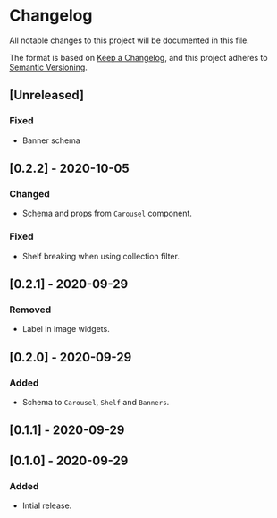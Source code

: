 # Changelog

All notable changes to this project will be documented in this file.

The format is based on [Keep a Changelog](https://keepachangelog.com/en/1.0.0/),
and this project adheres to [Semantic Versioning](https://semver.org/spec/v2.0.0.html).

## [Unreleased]
### Fixed
- Banner schema

## [0.2.2] - 2020-10-05
### Changed
- Schema and props from `Carousel` component.

### Fixed
- Shelf breaking when using collection filter.

## [0.2.1] - 2020-09-29
### Removed
- Label in image widgets.

## [0.2.0] - 2020-09-29
### Added
- Schema to `Carousel`, `Shelf` and `Banners`.

## [0.1.1] - 2020-09-29

## [0.1.0] - 2020-09-29
### Added
- Intial release.
